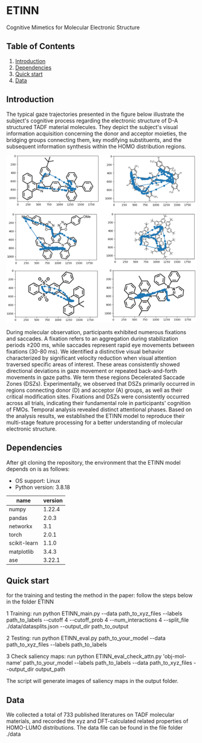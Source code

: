# ETINN
Cognitive Mimetics for Molecular Electronic Structure

## Table of Contents

1. [Introduction](#introduction)   
2. [Dependencies](#setup)      
3. [Quick start](#quickstart)   
4. [Data](#data)

## Introduction <a name="introduction"></a>
The typical gaze trajectories presented in the figure below illustrate the subject's cognitive process regarding the electronic structure of D-A structured TADF material molecules. They depict the subject's visual information acquisition concerning the donor and acceptor moieties, the bridging groups connecting them, key modifying substituents, and the subsequent information synthesis within the HOMO distribution regions.

<p align='left'>
<img src="https://github.com/jihuaxlab/ETINN/blob/main/gaze_points.png" alt="architecture" width="750"/>
</p>

During molecular observation, participants exhibited numerous fixations and saccades. A fixation refers to an aggregation during stabilization periods ≥200 ms, while saccades represent rapid eye movements between fixations (30-80 ms). We identified a distinctive visual behavior characterized by significant velocity reduction when visual attention traversed specific areas of interest. These areas consistently showed directional deviations in gaze movement or repeated back-and-forth movements in gaze paths. We term these regions Decelerated Saccade Zones (DSZs). Experimentally, we observed that DSZs primarily occurred in regions connecting donor (D) and acceptor (A) groups, as well as their critical modification sites. Fixations and DSZs were consistently occurred across all trials, indicating their fundamental role in participants' cognition of FMOs. Temporal analysis revealed distinct attentional phases. Based on the analysis results, we established the ETINN model to reproduce their multi-stage feature processing for a better understanding of molecular electronic structure.


## Dependencies <a name="setup"></a>
After git cloning the repository, the environment that the ETINN model depends on is as follows:

* OS support: Linux
* Python version: 3.8.18

| name         | version |
| ------------ | ---- |
| numpy        | 1.22.4 |
| pandas       | 2.0.3 |
| networkx     | 3.1 |
| torch | 2.0.1 |
| scikit-learn      | 1.1.0 |
| matplotlib      | 3.4.3 |
| ase             | 3.22.1 |

## Quick start <a name="quickstart"></a>
for the training and testing the method in the paper:
follow the steps below in the folder ETINN 

1 Training: run python ETINN_main.py --data path_to_xyz_files --labels path_to_labels --cutoff 4 --cutoff_prob 4 --num_interactions 4 --split_file ./data/datasplits.json --output_dir  path_to_output

2 Testing: run python ETINN_eval.py path_to_your_model --data path_to_xyz_files --labels path_to_labels

3 Check saliency maps: run python ETINN_eval_check_attn.py 'obj-mol-name' path_to_your_model --labels path_to_labels --data path_to_xyz_files --output_dir output_path

The script will generate images of saliency maps in the output folder.

## Data <a name="data"></a>
We collected a total of 733 published literatures on TADF molecular materials, and recorded the xyz and DFT-calculated related properties of HOMO-LUMO distributions.
The data file can be found in the file folder ./data
